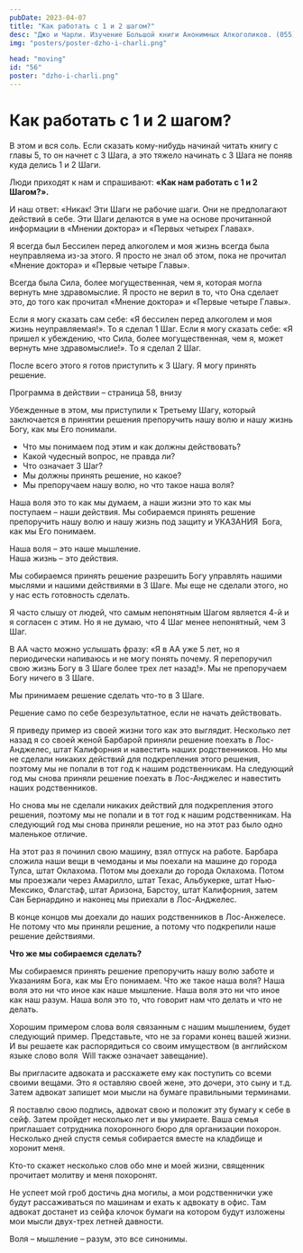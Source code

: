 ```yaml
---
pubDate: 2023-04-07
title: "Как работать с 1 и 2 шагом?"
desc: "Джо и Чарли. Изучение Большой книги Анонимных Алкоголиков. (055)"
img: "posters/poster-dzho-i-charli.png"

head: "moving"
id: "56"
poster: "dzho-i-charli.png"
---
```


# Как работать с 1 и 2 шагом?

В этом и вся соль. Если сказать кому-нибудь начинай читать книгу с главы 5, то он начнет с 3 Шага, а это тяжело начинать с 3 Шага не поняв куда делись 1 и 2 Шаги.

Люди приходят к нам и спрашивают: **«Как нам работать с 1 и 2 Шагом?».**

И наш ответ: «Никак! Эти Шаги не рабочие шаги. Они не предполагают действий в себе. Эти Шаги делаются в уме на основе прочитанной информации в «Мнении доктора» и «Первых четырех Главах».

Я всегда был Бессилен перед алкоголем и моя жизнь всегда была неуправляема из-за этого. Я просто не знал об этом, пока не прочитал «Мнение доктора» и «Первые четыре Главы».

Всегда была Сила, более могущественная, чем я, которая могла вернуть мне здравомыслие. Я просто не верил в то, что Она сделает это, до того как прочитал «Мнение доктора» и «Первые четыре Главы».

Если я могу сказать сам себе: «Я бессилен перед алкоголем и моя жизнь неуправляемая!». То я сделал 1 Шаг.
Если я могу сказать себе: «Я пришел к убеждению, что Сила, более могущественная, чем я, может вернуть мне здравомыслие!». То я сделал 2 Шаг.

После всего этого я готов приступить к 3 Шагу. Я могу принять решение.

Программа в действии – страница 58, внизу

Убежденные в этом, мы приступили к Третьему Шагу, который заключается в принятии решения препоручить нашу волю и нашу жизнь Богу, как мы Его понимали.

- Что мы понимаем под этим и как должны действовать?
- Какой чудесный вопрос, не правда ли?
- Что означает 3 Шаг?
- Мы должны принять решение, но какое?
- Мы препоручаем нашу волю, но что такое наша воля?

Наша воля это то как мы думаем, а наши жизни это то как мы поступаем – наши действия. Мы собираемся принять решение препоручить нашу волю и нашу жизнь под защиту и УКАЗАНИЯ  Бога, как мы Его понимаем.

Наша воля – это наше мышление. <br>
Наша жизнь – это действия.

Мы собираемся принять решение разрешить Богу управлять нашими мыслями и нашими действиями в 3 Шаге. Мы еще не сделали этого, но у нас есть готовность сделать.

Я часто слышу от людей, что самым непонятным Шагом является 4-й и я согласен с этим. Но я не думаю, что 4 Шаг менее непонятный, чем 3 Шаг.

В АА часто можно услышать фразу: «Я в АА уже 5 лет, но я периодически напиваюсь и не могу понять почему. Я перепоручил свою жизнь Богу в 3 Шаге более трех лет назад!».
Мы не препоручаем Богу ничего в 3 Шаге.

Мы принимаем решение сделать что-то в 3 Шаге.

Решение само по себе безрезультатное, если не начать действовать.

Я приведу пример из своей жизни того как это выглядит. Несколько лет назад я со своей женой Барбарой приняли решение поехать в Лос-Анджелес, штат Калифорния и навестить наших родственников. Но мы не сделали никаких действий для подкрепления этого решения, поэтому мы не попали в тот год к нашим родственникам. На следующий год мы снова приняли решение поехать в Лос-Анджелес и навестить наших родственников.

Но снова мы не сделали никаких действий для подкрепления этого решения, поэтому мы не попали и в тот год к нашим родственникам. На следующий год мы снова приняли решение, но на этот раз было одно маленькое отличие.

На этот раз я починил свою машину, взял отпуск на работе. Барбара сложила наши вещи в чемоданы и мы поехали на машине до города Тулса, штат Оклахома. Потом мы доехали до города Оклахома. Потом мы проезжали через Амарилло, штат Техас, Альбукерке, штат Нью-Мексико, Флагстаф, штат Аризона, Барстоу, штат Калифорния, затем Сан Бернардино и наконец мы приехали в Лос-Анджелес.

В конце концов мы доехали до наших родственников в Лос-Анжелесе. Не потому что мы приняли решение, а потому что подкрепили наше решение действиями.

**Что же мы собираемся сделать?**

Мы собираемся принять решение препоручить нашу волю заботе и Указаниям Бога, как мы Его понимаем.
Что же такое наша воля? Наша воля это ни что иное как наше мышление. Наша воля это ни что иное как наш разум. Наша воля это то, что говорит нам что делать и что не делать.

Хорошим примером слова воля связанным с нашим мышлением, будет следующий пример. Представьте, что не за горами конец вашей жизни. И вы решаете как распорядиться со своим имуществом (в английском языке слово воля  Will также означает завещание).

Вы пригласите адвоката и расскажете ему как поступить со всеми своими вещами. Это я оставляю своей жене, это дочери, это сыну и т.д. Затем адвокат запишет мои мысли на бумаге правильными терминами.

Я поставлю свою подпись, адвокат свою и положит эту бумагу к себе в сейф. Затем пройдет несколько лет и вы умираете. Ваша семья приглашает сотрудника похоронного бюро для организации похорон. Несколько дней спустя семья собирается вместе на кладбище и хоронит меня.

Кто-то скажет несколько слов обо мне и моей жизни, священник прочитает молитву и меня похоронят.

Не успеет мой гроб достичь дна могилы, а мои родственнички уже будут рассаживаться по машинам и ехать к адвокату в офис. Там адвокат достанет из сейфа клочок бумаги на котором будут изложены мои мысли двух-трех летней давности.

Воля – мышление – разум, это все синонимы.
